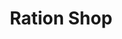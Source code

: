---
title: "Ration Shop"
url: /irinjalakuda/ration-shop-potta-moonupeedika-road/
shop: Lebensmittel
---